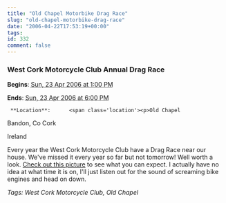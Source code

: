 ```yaml
---
title: "Old Chapel Motorbike Drag Race"
slug: "old-chapel-motorbike-drag-race"
date: "2006-04-22T17:53:19+00:00"
tags:
id: 332
comment: false
---
```


  <div class='vevent x-wpsb-simple-event'>       

### West Cork Motorcycle Club Annual Drag Race

**Begins**: <abbr class='dtstart' title='2006-04-23T13:00:00'>Sun, 23 Apr 2006 at  1:00 PM</abbr>

**Ends**: <abbr class='dtend' title='2006-04-23T13:00:00'>Sun, 23 Apr 2006 at  6:00 PM</abbr>

     **Location**:      <span class='location'><p>Old Chapel

Bandon,      Co Cork     

Ireland
    </span></p>       <div>Every year the West Cork Motorcycle Club have a Drag Race near our house. We've missed it every year so far but not tomorrow! Well worth a look. [Check out this picture](http://www.freewebs.com/wcmotorcycleclub/bandondragraces.htm) to see what you can expect. I actually have no idea at what time it is on, I'll just listen out for the sound of screaming bike engines and head on down.</div>   

_Tags: West Cork Motorcycle Club, Old Chapel_
 </div>
<script type="application/x-subnode; charset=utf-8">
       <!-- the following is structured blog data for machine readers. -->
       <subnode xmlns:data-view="http://www.w3.org/2003/g/data-view#" data-view:transformation="http://structuredblogging.org/subnode-to-rdf-interpreter.xsl" xmlns="http://www.structuredblogging.org/xmlns#subnode">
            <xml-structured-blog-entry xmlns="http://www.structuredblogging.org/xmlns">
              <generator id="wpsb-1" type="x-wpsb-post" version="1"/><event type="event/generic"><name>West Cork Motorcycle Club Annual Drag Race</name><location address="Old Chapel" city="Bandon" state="Co Cork" country="Ireland"/><description>Every year the West Cork Motorcycle Club have a Drag Race near our house. We've missed it every year so far but not tomorrow! Well worth a look. &lt;a href= http://www.freewebs.com/wcmotorcycleclub/bandondragraces.htm &gt;Check out this picture&lt;/a&gt; to see what you can expect. I actually have no idea at what time it is on, I'll just listen out for the sound of screaming bike engines and head on down.</description><tags>West Cork Motorcycle Club, Old Chapel</tags><begins>2006-04-23T13:00:00</begins><ends>2006-04-23T18:00:00</ends></event>
            </xml-structured-blog-entry>
       </subnode>
       </script>
